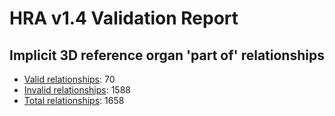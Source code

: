 
# HRA v1.4 Validation Report

## Implicit 3D reference organ 'part of' relationships

- [Valid relationships](valid-ref-organ-relations.csv): 70
- [Invalid relationships](invalid-ref-organ-relations.csv): 1588
- [Total relationships](ref-organ-relations.csv): 1658
